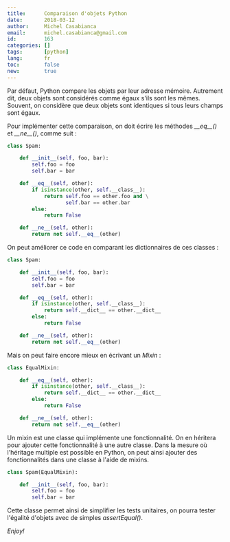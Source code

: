 ```yaml
---
title:      Comparaison d'objets Python
date:       2018-03-12
author:     Michel Casabianca
email:      michel.casabianca@gmail.com
id:         163
categories: []
tags:       [python]
lang:       fr
toc:        false
new:        true
---
```


Par défaut, Python compare les objets par leur adresse mémoire. Autrement dit, deux objets sont considérés comme égaux s'ils sont les mêmes. Souvent, on considère que deux objets sont identiques si tous leurs champs sont égaux.

<!--more-->

Pour implémenter cette comparaison, on doit écrire les méthodes *\_\_eq\_\_()* et *\_\_ne\_\_()*, comme suit :

```python
class Spam:

    def __init__(self, foo, bar):
        self.foo = foo
        self.bar = bar

    def __eq__(self, other):
        if isinstance(other, self.__class__):
            return self.foo == other.foo and \
                   self.bar == other.bar
        else:
            return False

    def __ne__(self, other):
        return not self.__eq__(other)
```

On peut améliorer ce code en comparant les dictionnaires de ces classes :

```python
class Spam:

    def __init__(self, foo, bar):
        self.foo = foo
        self.bar = bar

    def __eq__(self, other):
        if isinstance(other, self.__class__):
            return self.__dict__ == other.__dict__
        else:
            return False

    def __ne__(self, other):
        return not self.__eq__(other)
```

Mais on peut faire encore mieux en écrivant un *Mixin* :

```python
class EqualMixin:

    def __eq__(self, other):
        if isinstance(other, self.__class__):
            return self.__dict__ == other.__dict__
        else:
            return False

    def __ne__(self, other):
        return not self.__eq__(other)
```

Un mixin est une classe qui implémente une fonctionnalité. On en héritera pour ajouter cette fonctionnalité à une autre classe. Dans la mesure où l'héritage multiple est possible en Python, on peut ainsi ajouter des fonctionnalités dans une classe à l'aide de mixins.

```python
class Spam(EqualMixin):

    def __init__(self, foo, bar):
        self.foo = foo
        self.bar = bar
```

Cette classe permet ainsi de simplifier les tests unitaires, on pourra tester l'égalité d'objets avec de simples *assertEqual()*.

*Enjoy!*
